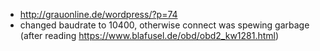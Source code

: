   - http://grauonline.de/wordpress/?p=74
  - changed baudrate to 10400, otherwise connect was spewing garbage (after reading https://www.blafusel.de/obd/obd2_kw1281.html)
